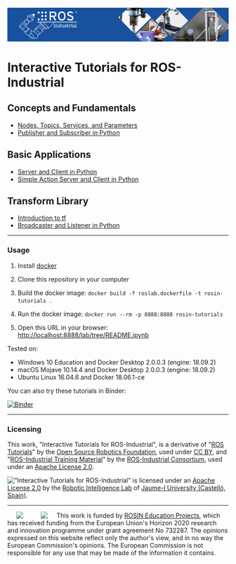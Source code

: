 [![ROS Industrial Homepage](img/logo.jpg)](https://rosindustrial.org/)
# Interactive Tutorials for ROS-Industrial

## Concepts and Fundamentals
* [Nodes, Topics, Services, and Parameters](Concepts/Fundamentals/index.ipynb)
* [Publisher and Subscriber in Python](Concepts/Topics/index.ipynb)

## Basic Applications
* [Server and Client in Python](Applications/Services/index.ipynb)
* [Simple Action Server and Client in Python](Applications/Actions/index.ipynb)

## Transform Library
* [Introduction to tf](Transform/Intro/index.ipynb)
* [Broadcaster and Listener in Python](Transform/Programming/index.ipynb)

<hr>

### Usage

1. Install [docker](https://www.docker.com/)

2. Clone this repository in your computer

3. Build the docker image:
```docker build -f roslab.dockerfile -t rosin-tutorials .```

4. Run the docker image:
```docker run --rm -p 8888:8888 rosin-tutorials```

5. Open this URL in your browser:
[http://localhost:8888/lab/tree/README.ipynb](http://localhost:8888/lab/tree/README.ipynb)

Tested on:
* Windows 10 Education and Docker Desktop 2.0.0.3 (engine: 18.09.2)
* macOS Mojave 10.14.4 and Docker Desktop 2.0.0.3 (engine: 18.09.2)
* Ubuntu Linux 16.04.6 and Docker 18.06.1-ce

You can also try these tutorials in Binder:

[![Binder](https://mybinder.org/badge.svg)](https://mybinder.org/v2/gh/RobInLabUJI/ROSIN-Tutorials/master?urlpath=lab/tree/README.ipynb)

<hr>

### Licensing

This work, "Interactive Tutorials for ROS-Industrial", is a derivative of "[ROS Tutorials](http://wiki.ros.org/ROS/Tutorials)" by the [Open Source Robotics Foundation](http://www.osrfoundation.org/), used under [CC BY](https://creativecommons.org/licenses/by/3.0/), and "[ROS-Industrial Training Material](https://industrial-training-master.readthedocs.io/en/melodic/)" by the [ROS-Industrial Consortium](http://rosindustrial.org/ric), used under an [Apache License 2.0](https://www.apache.org/licenses/LICENSE-2.0).

<a href="http://robinlab.uji.es"><img align="left" src="img/robinlab_logo.png"></a>
"Interactive Tutorials for ROS-Industrial" is licensed under an [Apache License 2.0](https://www.apache.org/licenses/LICENSE-2.0) by the [Robotic Intelligence Lab](http://robinlab.uji.es) of [Jaume-I University (Castelló, Spain)](http://www.uji.es).

<hr>

<a href="http://rosin-project.eu"><img style="margin: 0px 20px; float: left" src="img/Logo_ROSIN.png"></a>
<img style="margin: 0px 20px; float: left" src="img/EU-Flag.png">
This work is funded by [ROSIN Education Projects](http://rosin-project.eu/eps),
which has received funding from the European Union's Horizon 2020 research and innovation programme under grant agreement No 732287. The opinions expressed on this website reflect only the author's view, and in no way the European Commission's opinions.
The European Commission is not responsible for any use that may be made of the information it contains.
